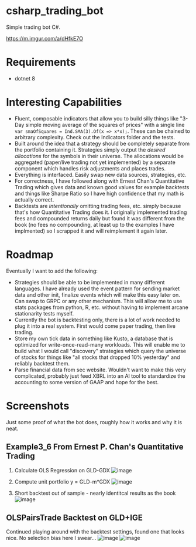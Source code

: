# csharp_trading_bot
Simple trading bot C#.

https://m.imgur.com/a/dHfkE7O

# Requirements
 - dotnet 8

# Interesting Capabilities
 - Fluent, composable indicators that allow you to build silly things like "3-Day simple moving average of the squares of prices" with a single line
`var smaOfSquares = Ind.SMA(3).Of(x => x*x);`. These can be chained to arbitrary complexity. Check out the Indicators folder and the tests.
 - Built around the idea that a strategy should be completely separate from the portfolio containing it. Strategies simply output the _desired allocations_
for the symbols in their universe. The allocations would be aggregated (paper/live trading not yet implemented) by a separate component which handles risk
adjustments and places trades.
 - Everything is interfaced. Easily swap new data sources, strategies, etc.
 - For correctness, I have followed along with Ernest Chan's Quantitative Trading which gives data and known good values for example backtests and things
like Sharpe Ratio so I have high confidence that my math is actually correct.
  - Backtests are _intentionally_ omitting trading fees, etc. simply because that's how Quantitative Trading does it. I originally implemented trading fees
and compounded returns daily but found it was different from the book (no fees no compounding, at least up to the examples I have implmented) so I scrapped
it and will reimplement it again later.

# Roadmap
Eventually I want to add the following:
 - Strategies should be able to be implemented in many different languages. I have already used the event pattern for sending market data and other init,
finalize events which will make this easy later on. Can swap to GRPC or any other mechanism. This will allow me to use stats packages from python, R, etc.
without having to implement arcane stationarity tests myself.
 - Currently the bot is backtesting only, there is a lot of work needed to plug it into a real system. First would come paper trading, then live trading.
 - Store my own tick data in something like Kusto, a database that is optimized for write-once-read-many workloads. This will enable me to build what I
 would call "discovery" strategies which query the universe of stocks for things like "all stocks that dropped 10% yesterday" and reliably backtest them.
 - Parse financial data from sec website. Wouldn't want to make this very complicated, probably just feed XBRL into an AI tool to standardize the accounting
to some version of GAAP and hope for the best.

# Screenshots
Just some proof of what the bot does, roughly how it works and why it is neat.

## Example3_6 From Ernest P. Chan's Quantitative Trading

1. Calculate OLS Regression on GLD-GDX
![image](https://github.com/user-attachments/assets/1978dab0-8f2a-4a83-b9d9-c1e61d795a8b)

2. Compute unit portfolio y = GLD-m*GDX
![image](https://github.com/user-attachments/assets/4de0181e-ac45-4c43-9835-887aa69690f0)

4. Short backtest out of sample - nearly identitcal results as the book
![image](https://github.com/user-attachments/assets/b5f0e802-9552-4ce9-9c9b-7d1846c223a0)

## OLSPairsTrade Backtest on GLD+IGE
Continued playing around with the backtest settings, found one that looks nice. 
No selection bias here I swear...
![image](https://github.com/user-attachments/assets/32c68a23-514b-4ef0-94a3-ffed798e1b1b)
![image](https://github.com/user-attachments/assets/4e6ca6fe-e551-4af9-abbd-11d062162244)
